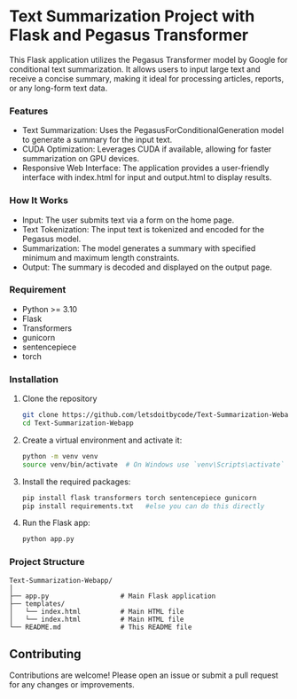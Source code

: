 # Text Summarization Project with Flask and Pegasus Transformer

This Flask application utilizes the Pegasus Transformer model by Google for conditional text summarization. It allows users to input large text and receive a concise summary, making it ideal for processing articles, reports, or any long-form text data.

### Features
- Text Summarization: Uses the PegasusForConditionalGeneration model to generate a summary for the input text.
- CUDA Optimization: Leverages CUDA if available, allowing for faster summarization on GPU devices.
- Responsive Web Interface: The application provides a user-friendly interface with index.html for input and output.html to display results.

### How It Works
- Input: The user submits text via a form on the home page.
- Text Tokenization: The input text is tokenized and encoded for the Pegasus model.
- Summarization: The model generates a summary with specified minimum and maximum length constraints.
- Output: The summary is decoded and displayed on the output page.

### Requirement 
- Python >= 3.10
- Flask
- Transformers
- gunicorn
- sentencepiece
- torch

### Installation
1. Clone the repository
   ```sh
   git clone https://github.com/letsdoitbycode/Text-Summarization-Webapp.git
   cd Text-Summarization-Webapp
   ```

3. Create a virtual environment and activate it:
   ```sh
   python -m venv venv
   source venv/bin/activate  # On Windows use `venv\Scripts\activate`
   ```

3. Install the required packages:
   ```sh
   pip install flask transformers torch sentencepiece gunicorn
   pip install requirements.txt   #else you can do this directly
   ```
   
4. Run the Flask app:
    ```sh
    python app.py
    ```

### Project Structure
```plaintext
Text-Summarization-Webapp/
│
├── app.py                  # Main Flask application
├── templates/
│   └── index.html          # Main HTML file
│   └── index.html          # Main HTML file
└── README.md               # This README file
```

## Contributing
Contributions are welcome! Please open an issue or submit a pull request for any changes or improvements.
